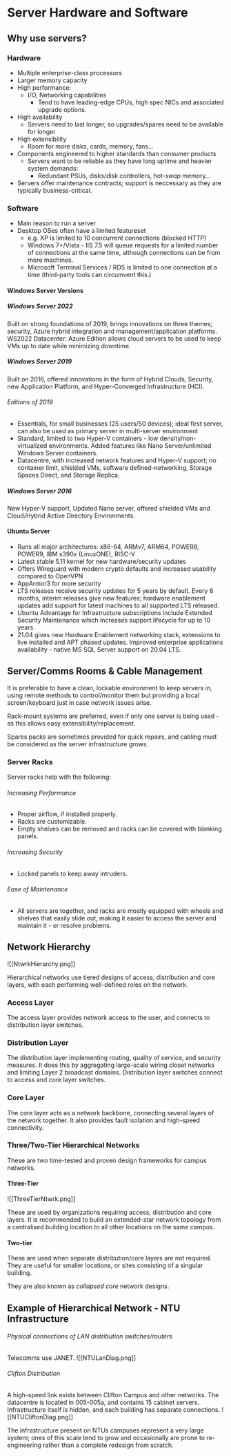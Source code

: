 # Server Hardware and Software

##  Why use servers?

### Hardware

- Multiple enterprise-class processors
- Larger memory capacity
- High performance:
	- I/O, Networking capabilities
		- Tend to have leading-edge CPUs, high spec NICs and associated upgrade options.
- High availability
	- Servers need to last longer, so upgrades/spares need to be available for longer
- High extensibility
	- Room for more disks, cards, memory, fans...
- Components engineered to higher standards than consumer products
	- Servers want to be reliable as they have long uptime and heavier system demands:
		- Redundant PSUs, disks/disk controllers, hot-*swap* memory...
- Servers offer maintenance contracts; support is neccessary as they are typically business-critical.

### Software

- Main reason to run a server
- Desktop OSes often have a limited featureset
	- e.g. XP is limited to 10 concurrent connections (blocked HTTP)
	- Windows 7+/Vista - IIS 7.5 will queue requests for a limited number of connections at the same time, although connections can be from more machines.
	- Microsoft Terminal Services / RDS is limited to one connection at a time (third-party tools can circumvent this.)

#### Windows Server Versions

##### Windows Server 2022

Built on strong foundations of 2019, brings innovations on three themes; security, Azure hybrid integration and management/application platforms. WS2022 Datacenter: Azure Edition allows cloud servers to be used to keep VMs up to date while minimizing downtime.

##### Windows Server 2019

Built on 2016, offered innovations in the form of Hybrid Clouds, Security, new Application Platform, and Hyper-Converged Infrastructure (HCI).

###### Editions of 2019

- Essentials, for small businesses (25 users/50 devices); ideal first server, can also be used as primary server in multi-server environment
- Standard, limited to two Hyper-V containers - low density/non-virtualized environments. Added features like Nano Server/unlimited Windows Server containers.
- Datacentre, with increased network features and Hyper-V support; no container limit, shielded VMs, software defined-networking, Storage Spaces Direct, and Storage Replica.

##### Windows Server 2016

New Hyper-V support, Updated Nano server, offered shielded VMs and Cloud/Hybrid Active Directory Environments.

#### Ubuntu Server

- Runs all major architectures: x86-64, ARMv7, ARM64, POWER8, POWER9, IBM s390x (LinuxONE), RISC-V
- Latest stable 5.11 kernel for new hardware/security updates
- Offers Wireguard with modern crypto defaults and increased usability compared to OpenVPN
- AppArmor3 for more security
- LTS releases receive security updates for 5 years by default. Every 6 months, interim releases give new features; hardware enablement updates add support for latest machines to all supported LTS released.
- Ubuntu Advantage for Infrastructure subscriptions include Extended Security Maintenance which increases support lifecycle for up to 10 years.
- 21.04 gives new Hardware Enablement networking stack, extensions to live installed and APT phased updates. Improved enterprise applications availability - native MS SQL Server support on 20.04 LTS.

## Server/Comms Rooms & Cable Management

It is preferable to have a clean, lockable environment to keep servers in, using remote methods to control/monitor them but providing a local screen/keyboard just in case network issues arise.

Rack-mount systems are preferred, even if only one server is being used - as this allows easy extensibility/replacement.

Spares packs are sometimes provided for 	quick repairs, and cabling must be considered as the server infrastructure grows.

### Server Racks

Server racks help with the following:

###### Increasing Performance
- Proper airflow, if installed properly.
- Racks are customizable.
- Empty shelves can be removed and racks can be covered with blanking panels.

###### Increasing Security
- Locked panels to keep away intruders.

###### Ease of Maintenance

- All servers are together, and racks are mostly equipped with wheels and shelves that easily slide out, making it easier to access the server and maintain it - or resolve problems.

## Network Hierarchy
![[NtwrkHierarchy.png]]

Hierarchical networks use tiered designs of access, distribution and core layers, with each performing well-defined roles on the network.

### Access Layer

The access layer provides network access to the user, and connects to distribution layer switches.

### Distribution Layer

The distribution layer implementing routing, quality of service, and security measures. It does this by aggregating large-scale wiring closet networks and limiting Layer 2 broadcast domains. Distribution layer switches connect to access and core layer switches.

### Core Layer

The core layer acts as a network backbone, connecting several layers of the network together. It also provides fault isolation and high-speed connectivity.

### Three/Two-Tier Hierarchical Networks

These are two time-tested and proven design frameworks for campus networks.

#### Three-Tier

![[ThreeTierNtwrk.png]]

These are used by organizations requiring access, distribution and core layers. It is recommended to build an extended-star network topology from a centralised building location to all other locations on the same campus.

#### Two-tier

These are used when separate distribution/core layers are not required. They are useful for smaller locations, or sites consisting of a singular building.

They are also known as *collapsed core* network designs.


## Example of Hierarchical Network - NTU Infrastructure
###### Physical connections of LAN distribution switches/routers
Telecomms use JANET.
![[NTULanDiag.png]]

###### Clifton Distribution

A high-speed link exists between Clifton Campus and other networks. The datacentre is located in 005-005a, and contains 15 cabinet servers. Infrastructure itself is hidden, and each building has separate connections.
![[NTUCliftonDiag.png]]

The infrastructure present on NTUs campuses represent a very large system; ones of this scale tend to grow and occasionally are prone to re-engineering rather than a complete redesign from scratch.
